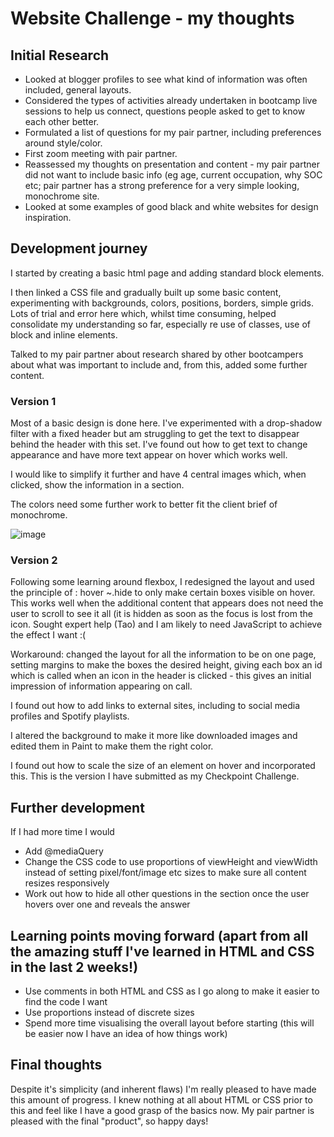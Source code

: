 # Website Challenge - my thoughts

## Initial Research

* Looked at blogger profiles to see what kind of information was often included, general layouts.
* Considered the types of activities already undertaken in bootcamp live sessions to help us connect, questions people asked to get to know each other better.  
* Formulated a list of questions for my pair partner, including preferences around style/color.
* First zoom meeting with pair partner.
* Reassessed my thoughts on presentation and content - my pair partner did not want to include basic info (eg age, current occupation, why SOC etc; pair partner has a strong preference for a very simple looking, monochrome site.
* Looked at some examples of good black and white websites for design inspiration.

## Development journey

I started by creating a basic html page and adding standard block elements.  

I then linked a CSS file and gradually built up some basic content, experimenting with backgrounds, colors, positions, borders, simple grids.  Lots of trial and error here which, whilst time consuming, helped consolidate my understanding so far, especially re use of classes, use of block and inline elements.

Talked to my pair partner about research shared by other bootcampers about what was important to include and, from this, added some further content.

### Version 1

Most of a basic design is done here.  I've experimented with a drop-shadow filter with a fixed header but am struggling to get the text to disappear behind the header with this set. I've found out how to get text to change appearance and have more text appear on hover which works well. 

I would like to simplify it further and have 4 central images which, when clicked, show the information in a section.

The colors need some further work to better fit the client brief of monochrome.

![image](https://user-images.githubusercontent.com/81388296/113512897-ccc72600-955e-11eb-8187-987af57b6e69.png)


### Version 2

Following some learning around flexbox, I redesigned the layout and used the principle of : hover ~.hide to only make certain boxes visible on hover.  This works well when the additional content that appears does not need the user to scroll to see it all (it is hidden as soon as the focus is lost from the icon.  Sought expert help (Tao) and I am likely to need JavaScript to achieve the effect I want :(

Workaround: changed the layout for all the information to be on one page, setting margins to make the boxes the desired height, giving each box an id which is called when an icon in the header is clicked - this gives an initial impression of information appearing on call.  

I found out how to add links to external sites, including to social media profiles and Spotify playlists.

I altered the background to make it more like downloaded images and edited them in Paint to make them the right color.

I found out how to scale the size of an element on hover and incorporated this.
This is the version I have submitted as my Checkpoint Challenge.

## Further development

If I had more time I would

* Add @mediaQuery
* Change the CSS code to use proportions of viewHeight and viewWidth instead of setting pixel/font/image etc sizes to make sure all content resizes responsively
* Work out how to hide all other questions in the section once the user hovers over one and reveals the answer

## Learning points moving forward (apart from all the amazing stuff I've learned in HTML and CSS in the last 2 weeks!)

* Use comments in both HTML and CSS as I go along to make it easier to find the code I want
* Use proportions instead of discrete sizes
* Spend more time visualising the overall layout before starting (this will be easier now I have an idea of how things work) 

## Final thoughts

Despite it's simplicity (and inherent flaws) I'm really pleased to have made this amount of progress.  I knew nothing at all about HTML or CSS prior to this and feel like I have a good grasp of the basics now.  My pair partner is pleased with the final "product", so happy days!